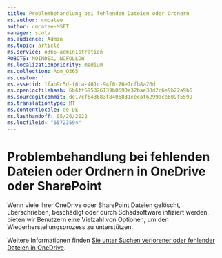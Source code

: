 ```yaml
---
title: Problembehandlung bei fehlenden Dateien oder Ordnern
ms.author: cmcatee
author: cmcatee-MSFT
manager: scotv
ms.audience: Admin
ms.topic: article
ms.service: o365-administration
ROBOTS: NOINDEX, NOFOLLOW
ms.localizationpriority: medium
ms.collection: Adm_O365
ms.custom: ''
ms.assetid: 1fab9c5d-f6ca-461c-94f0-76e7cfb8a26d
ms.openlocfilehash: 6b6ff695326139b0690e32bae38d2c6e9b22a9b6
ms.sourcegitcommit: de17cf643683f8406831eecaf6299ace609f5599
ms.translationtype: MT
ms.contentlocale: de-DE
ms.lasthandoff: 05/26/2022
ms.locfileid: "65723594"
---
```

# <a name="troubleshooting-missing-files-or-folders-in-onedrive-or-sharepoint"></a>Problembehandlung bei fehlenden Dateien oder Ordnern in OneDrive oder SharePoint

Wenn viele Ihrer OneDrive oder SharePoint Dateien gelöscht, überschrieben, beschädigt oder durch Schadsoftware infiziert werden, bieten wir Benutzern eine Vielzahl von Optionen, um den Wiederherstellungsprozess zu unterstützen.

Weitere Informationen finden [Sie unter Suchen verlorener oder fehlender Dateien in OneDrive](https://go.microsoft.com/fwlink/?linkid=2110768).
